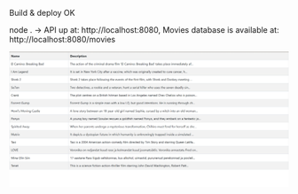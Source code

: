 <p>Build & deploy OK</p>
<p> node . -> API up at: http://localhost:8080, Movies database is available at: http://localhost:8080/movies </p>
<img src="Capture.png"></img>
